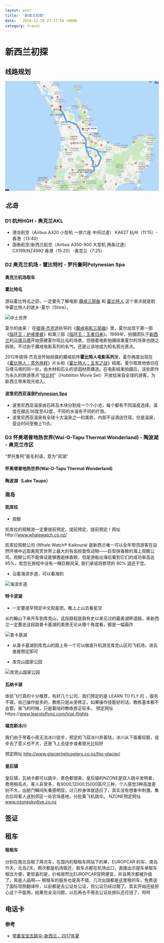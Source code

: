 ```yaml
---
layout: post
title:  "新西兰初探"
date:   2018-12-29 23:17:50 +0800
category: travel
---
```



# 新西兰初探

## 线路规划


![北岛线路](../img/posts/2018-12-28-nztrip_north_route.png)

## *北岛*

### D1 杭州HGH - 奥克兰AKL

- 港龙航空（Airbus A320 小型机 一排六座 中间过道） KA627 杭州（11:15）-香港（13:40）
- 国泰航空/新西兰航空（Airbus A350-900 大型机 两条过道） CX199/NZ4992 香港（15:20）-奥克兰（7:25）

### D2 奥克兰机场 - 霍比特村 - 罗托鲁阿Polynesian Spa

#### 奥克兰机场取车



#### 霍比特屯

游玩霍比特屯之前，一定要先了解电影 [魔戒三部曲](https://zh.wikipedia.org/wiki/%E9%AD%94%E6%88%92) 和 [霍比特人](https://zh.wikipedia.org/wiki/%E9%9C%8D%E6%AF%94%E7%89%B9%E4%BA%BA%E7%94%B5%E5%BD%B1%E7%B3%BB%E5%88%97)  这个景点就是剧中霍比特人的故乡-夏尔（Shire）。

![中土世界](https://gss0.baidu.com/-fo3dSag_xI4khGko9WTAnF6hhy/zhidao/pic/item/77094b36acaf2edde59d56168a1001e9380193e4.jpg)

夏尔的由来： 在[彼得·杰克逊](https://zh.wikipedia.org/wiki/%E5%BD%BC%E5%BE%97%C2%B7%E5%82%91%E5%85%8B%E6%A3%AE "彼得·杰克逊")执导的《[魔戒电影三部曲](https://zh.wikipedia.org/wiki/%E9%AD%94%E6%88%92%E9%9B%BB%E5%BD%B1%E4%B8%89%E9%83%A8%E6%9B%B2 "魔戒电影三部曲")》里，夏尔出现于第一部《[指环王：护戒使者](https://zh.wikipedia.org/wiki/%E9%AD%94%E6%88%92%E9%A6%96%E9%83%A8%E6%9B%B2%EF%BC%9A%E9%AD%94%E6%88%92%E7%8F%BE%E8%BA%AB "指环王：护戒使者")》和第三部《[指环王：王者归来](https://zh.wikipedia.org/wiki/%E9%AD%94%E6%88%92%E4%B8%89%E9%83%A8%E6%9B%B2%EF%BC%9A%E7%8E%8B%E8%80%85%E5%86%8D%E8%87%A8 "指环王：王者归来")》。1999年，拍摄团队于[新西兰](https://zh.wikipedia.org/wiki/%E7%B4%90%E8%A5%BF%E8%98%AD "新西兰")的[马塔马塔](https://zh.wikipedia.org/w/index.php?title=%E9%A6%AC%E5%A1%94%E9%A6%AC%E5%A1%94&action=edit&redlink=1)开始搭建夏尔哈比屯的场景，但随着电影拍摄结束夏尔的场景也随之拆除。不过由于魔戒电影系列的名气，还是让该地成为知名观光景点。

2012年彼得·杰克逊开始拍摄的魔戒前传**霍比特人电影系列**里，夏尔再度出现在《[霍比特人：意外旅程](https://zh.wikipedia.org/wiki/%E9%9C%8D%E6%AF%94%E7%89%B9%E4%BA%BA%EF%BC%9A%E6%84%8F%E5%A4%96%E6%97%85%E7%A8%8B "霍比特人：意外旅程")》片头和《[霍比特人：五军之战](https://zh.wikipedia.org/wiki/%E5%93%88%E6%AF%94%E4%BA%BA%EF%BC%9A%E4%BA%94%E8%BB%8D%E4%B9%8B%E6%88%B0 "霍比特人：五军之战")》结尾。夏尔取景地依旧在马塔马塔的同一处，由木材和石头的坚固材质建造。在电影结束拍摄后，该处即作为永久的旅游景点“[哈比村](https://zh.wikipedia.org/wiki/%E5%93%88%E6%AF%94%E6%9D%91 "哈比村")”（Hobbiton Movie Set）开放给来自全球的游客，为新西兰带来观光收入。


#### 波里尼西亚温泉[Polynesian Spa](https://www.polynesianspa.co.nz/)

- 波里尼西亚温泉由石砖及木块分割成一个个小池，每个都有不同温度选择，温度在摄氏36度至42度，不同的水温有不同的疗效。 
- 波里尼西亚温泉有全球十大温泉之一的美称，内部不设酒店住宿，仅是温泉，营业时间至晚上11点。


### D3 怀奥塔普地热世界(Wai-O-Tapu Thermal Wonderland) - 陶波湖 - 奥克兰市区

“罗托鲁阿”是毛利语，意为“双湖”


#### 怀奥塔普地热世界(Wai-O-Tapu Thermal Wonderland)

#### 陶波湖（Lake Taupo）


### 南岛


#### 凯库拉

- 观鲸

凯库拉的观鲸游一定要提前预定、提前预定、提前预定！网址http://www.whalewatch.co.nz/

凯库拉观鲸公司 (Whale Watch® Kaikoura) 是新西兰唯一可以全年带领游客在自然环境中近距离观赏世界上最大的有齿掠食性动物——巨型抹香鲸的海上观鲸公司。观鲸公司不能保证能够邂逅抹香鲸，但是游船出海后看到它们的成功率高达 95%，若您在旅程中没有一睹巨鲸风采, 我们承诺将款项的 80% 退还于您。



- 沿着海滨步道，可以看海豹

![海滨步道](https://n3-q.mafengwo.net/s10/M00/6C/9F/wKgBZ1lS_dyAAyXjAAWY9T0YO_U92.jpeg?imageView2%2F2%2Fw%2F1360%2Fq%2F90)

#### 特卡波湖

- 一定要提早预定中文观星团，晚上上山去看星空

从约翰山下来开车到库克山，这段路程是我有史以来见过的最美湖畔道路，来新西兰一定要走这段路普卡基湖的美景无论从哪个角度看，都是一幅画作

![普卡基湖](https://n4-q.mafengwo.net/s10/M00/A7/CF/wKgBZ1knsmiAQbROAAKbWLWRDc882.jpeg?imageView2%2F2%2Fw%2F1360%2Fq%2F90)

- 从普卡基湖到库克山的路上有一个可以做直升机游览库克山区的飞机场，进去直接预定即可

- 库克山国家公园

![库克山国家公园](https://n1-q.mafengwo.net/s10/M00/1E/01/wKgBZ1lUc2mAIMlnAAmI5_cqq9E08.jpeg?imageView2%2F2%2Fw%2F1360%2Fq%2F90)


#### 瓦纳卡湖

体验飞行真的十分推荐，有好几个公司，我们预定的是  LEARN TO FLY 的  ，服务不错，自己操作挺多的，教练只是从旁修正，如果操作技能好的话，教练基本都不会管。我飞的时候，只是着陆时教练修正较多。
 预定网址https://www.learntoflynz.com/trial-flights

#### 福克斯冰川

我们由于带着小孩无法冰川徒步，预定的飞双冰川并着陆，冰川从下面看较脏，徒步去了意义也不大，还是飞上去徒步或者观光比较好

预定网址  http://www.glacierhelicopters.co.nz/fox-glacier/


#### 皇后镇

皇后镇，瓦纳卡都可以跳伞，景色都很美，皇后镇的NZONE是双人跳伞发明者，费用稍高点，客人非常多，有9000,12000,15000英尺三种，个人感觉3种高度差别不大，出舱门瞬间失重感明显，过几秒身体就适应了，其实没有想象中刺激。集合后将客人送到郊区一处农场基地，分批乘飞机跳伞。
NZONE预定网址  www.nzoneskydive.co.nz


## 签证


## 租车

#### 租租车

分别在南北岛租了两次车，在国内的租租车网站下的单，EUROPCAR 的车，南岛15天，北岛2天，两次都是机场取还，取车点都在机场出口，直接出示提车单取车相当方便，更惊喜的是，价格居然比EUROPCAR官网便宜，并且两次都被升级了，真是人品啊~~
租租车的服务也是真不错，几次出国都是这里租的车，免费送了国际驾照翻译件，以前都是去公证处公证，但公证已经过期了。其实开始还挺担心这个不能用，结果完全没问题，以后再也不用去公证处排队还花钱了，呵呵



## 电话卡



### 参考

- [带着宝宝去跳伞-新西兰，2017年夏](http://www.mafengwo.cn/i/6795074.html)







